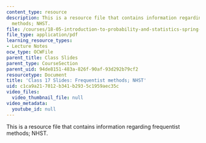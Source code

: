 ```yaml
---
content_type: resource
description: This is a resource file that contains information regarding frequentist
  methods; NHST.
file: /courses/18-05-introduction-to-probability-and-statistics-spring-2014/c1ca9a217012b341b2935c1959aec35c_MIT18_05S14_class17slides.pdf
file_type: application/pdf
learning_resource_types:
- Lecture Notes
ocw_type: OCWFile
parent_title: Class Slides
parent_type: CourseSection
parent_uid: 94de8151-483a-826f-90af-93d292b79cf2
resourcetype: Document
title: 'Class 17 Slides: Frequentist methods; NHST'
uid: c1ca9a21-7012-b341-b293-5c1959aec35c
video_files:
  video_thumbnail_file: null
video_metadata:
  youtube_id: null
---
```

This is a resource file that contains information regarding frequentist methods; NHST.

